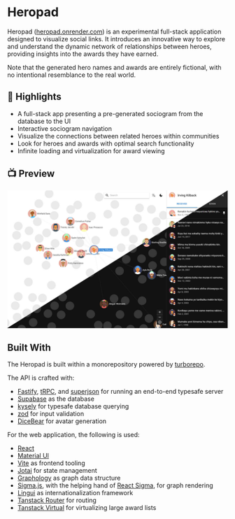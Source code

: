 # Heropad

Heropad ([heropad.onrender.com](https://heropad.onrender.com)) is an experimental full-stack application designed to visualize social links. It introduces an innovative way to explore and understand the dynamic network of relationships between heroes, providing insights into the awards they have earned.

Note that the generated hero names and awards are entirely fictional, with no intentional resemblance to the real world.

## 🚀 Highlights

- A full-stack app presenting a pre-generated sociogram from the database to the UI
- Interactive sociogram navigation
- Visualize the connections between related heroes within communities
- Look for heroes and awards with optimal search functionality
- Infinite loading and virtualization for award viewing

## 📺 Preview

![Heropad screenshot](./docs/images/screenshot.jpg?raw=true)

## Built With

The Heropad is built within a monorepository powered by [turborepo](https://turbo.build/repo).

The API is crafted with:

- [Fastify](https://fastify.dev), [tRPC](https://trpc.io), and [superjson](https://github.com/blitz-js/superjson) for running an end-to-end typesafe server
- [Supabase](https://supabase.com) as the database
- [kysely](https://kysely.dev) for typesafe database querying
- [zod](https://zod.dev/) for input validation
- [DiceBear](https://www.dicebear.com/) for avatar generation

For the web application, the following is used:

- [React](https://react.dev)
- [Material UI](https://mui.com)
- [Vite](https://vitejs.dev) as frontend tooling
- [Jotai](https://jotai.org) for state management
- [Graphology](https://graphology.github.io) as graph data structure
- [Sigma.js](https://www.sigmajs.org), with the helping hand of [React Sigma](https://sim51.github.io/react-sigma), for graph rendering
- [Lingui](https://lingui.dev) as internationalization framework
- [Tanstack Router](https://tanstack.com/router) for routing
- [Tanstack Virtual](https://tanstack.com/virtual) for virtualizing large award lists
